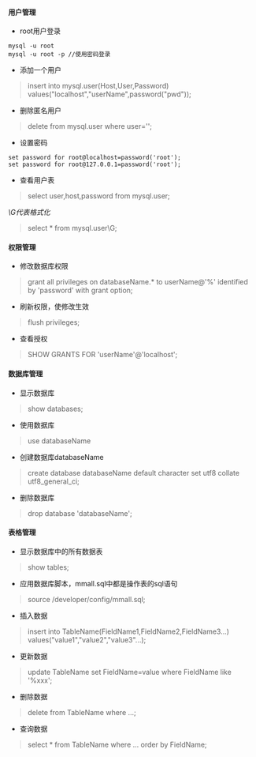 #### **用户管理**

* root用户登录

```
mysql -u root
mysql -u root -p //使用密码登录
```

* 添加一个用户

> insert into mysql.user\(Host,User,Password\) values\("localhost","userName",password\("pwd"\)\);

* 删除匿名用户

> delete from mysql.user where user='';

* 设置密码

```
set password for root@localhost=password('root');
set password for root@127.0.0.1=password('root');
```

* 查看用户表

> select user,host,password from mysql.user;

_\G代表格式化_

> select \* from mysql.user\G;

#### **权限管理**

* 修改数据库权限

> grant all privileges on databaseName.\* to userName@'%' identified by 'password' with grant option;

* 刷新权限，使修改生效

> flush privileges;

* 查看授权

> SHOW GRANTS FOR 'userName'@'localhost';

#### 数据库管理

* 显示数据库

> show databases;

* 使用数据库

> use databaseName

* 创建数据库databaseName

> create database databaseName default character set utf8 collate utf8\_general\_ci;

* 删除数据库

> drop database 'databaseName';

#### 表格管理

* 显示数据库中的所有数据表

> show tables;

* 应用数据库脚本，mmall.sql中都是操作表的sql语句

> source /developer/config/mmall.sql;

* 插入数据

> insert into TableName\(FieldName1,FieldName2,FieldName3...\) values\("value1","value2","value3"...\);

* 更新数据

> update TableName set FieldName=value where FieldName like '%xxx';

* 删除数据

> delete from TableName where ...;

* 查询数据

> select \* from TableName where ... order by FieldName;



